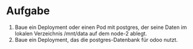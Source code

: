 # Aufgabe
1. Baue ein Deployment oder einen Pod mit postgres, der seine Daten im lokalen Verzeichnis /mnt/data auf dem node-2 ablegt.
2. Baue ein Deployment, das die postgres-Datenbank für odoo nutzt.

